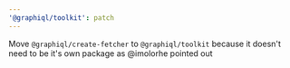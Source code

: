 ```yaml
---
'@graphiql/toolkit': patch
---
```


Move `@graphiql/create-fetcher` to `@graphiql/toolkit` because it doesn't need to be it's own package as @imolorhe pointed out
